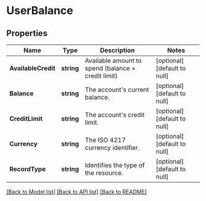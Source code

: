 # UserBalance

## Properties
Name | Type | Description | Notes
------------ | ------------- | ------------- | -------------
**AvailableCredit** | **string** | Available amount to spend (balance + credit limit) | [optional] [default to null]
**Balance** | **string** | The account&#x27;s current balance. | [optional] [default to null]
**CreditLimit** | **string** | The account&#x27;s credit limit. | [optional] [default to null]
**Currency** | **string** | The ISO 4217 currency identifier. | [optional] [default to null]
**RecordType** | **string** | Identifies the type of the resource. | [optional] [default to null]

[[Back to Model list]](../README.md#documentation-for-models) [[Back to API list]](../README.md#documentation-for-api-endpoints) [[Back to README]](../README.md)

